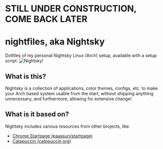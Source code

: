 # STILL UNDER CONSTRUCTION, COME BACK LATER


# nightfiles, aka Nightsky
Dotfiles of my personal Nightsky Linux (Arch) setup, available with a setup script.
![Nightsky!](https://i.imgur.com/jJh4tWy.png "Nightsky Banner")

## What is this?
Nightsky is a collection of applications, color themes, configs, etc. to make your Arch based system usable from the start, without shipping anything unnecessary, and furthermore, allowing for extensive change!

## What is it based on?
Nightsky includes various resources from other brojects, like
- [Chrome Startpage (eaaasun/startpage)](https://github.com/eaaasun/startpage)
- [Catppuccin (catppuccin org)](https://github.com/catppuccin/catppuccin)
